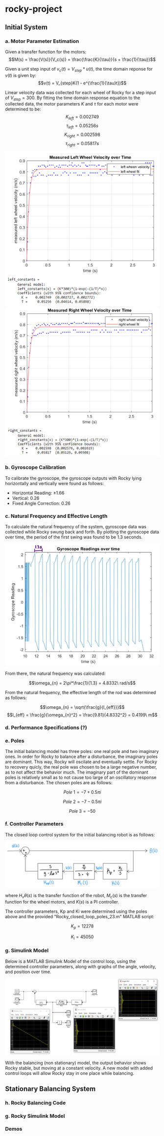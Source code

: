 # rocky-project

## Initial System
### a. Motor Parameter Estimation
Given a transfer function for the motors:
$$M(s) = \frac{V(s)}{V_c(s)} = \frac{\frac{K}{\tau}}{s + \frac{1}{\tau}}$$

Given a unit step input of $v_c(t) = V_{step} * u(t)$, the time domain reponse for $v(t)$ is given by:
$$v(t) = V_{step}K(1 - e^{\frac{1}{\tau}t})$$

Linear velocity data was collected for each wheel of Rocky for a step input of $V_{step} = 300$. By fitting the time domain response equation to the collected data, the motor parameters $K$ and $\tau$ for each motor were determined to be:
$$K_{left} = 0.002749$$
$$\tau_{left} = 0.05256s$$
$$K_{right} = 0.002598$$
$$\tau_{right} = 0.05817s$$

<img src="left-wheel-curve-fit-plot.png">
<img src="right-wheel-curve-fit-plot.png">

### b. Gyroscope Calibration
To calibrate the gyroscope, the gyroscope outputs with Rocky lying horizontally and vertically were found as follows:

- Horizontal Reading: $\pm 1.66$
- Vertical: 0.26
- Fixed Angle Correction: 0.26

### c. Natural Frequency and Effective Length
To calculate the natural frequency of the system, gyroscope data was collected while Rocky swung back and forth. By plotting the gyroscope data over time, the period of the first swing was found to be 1.3 seconds. 

<img src="gyroscope-data-plot.png">

From there, the natural frequency was calculated:

$$\omega_{n} = 2\pi*\frac{1}{1.3} = 4.8332\ rad/s$$

From the natural frequency, the effective length of the rod was determined as follows:

$$\omega_{n} = \sqrt{\frac{g}{l_{eff}}}$$
$$l_{eff} = \frac{g}{\omega_{n}^2} = \frac{9.81}{4.8332^2} = 0.4199\ m$$

### d. Performance Specifications (?)

### e. Poles

The initial balancing model has three poles: one real pole and two imaginary ones. In order for Rocky to balance after a disturbance, the imaginary poles are dominant. This way, Rocky will oscilate and eventually settle. For Rocky to recovery quicly, the real pole was chosen to be a large negative number, as to not affect the behavior much. The imaginary part of the dominant poles is relatively small as to not cause too large of an oscillatory response from a disturbance. The chosen poles are as follows:

$$Pole\ 1 = -7 + 0.5\pi i $$

$$Pole\ 2 = -7 - 0.5\pi i $$

$$Pole\ 3 = -50 $$

### f. Controller Parameters

The closed loop control system for the initial balancing robot is as follows:

<img src="balance-control-loop.png">

where $H_v\theta(s)$ is the transfer function of the robot, $M_c(s)$ is the transfer function for the wheel motors, and $K(s)$ is a PI controller.

The controller parameters, Kp and Ki were determined using the poles above and the provided "Rocky_closed_loop_poles_23.m" MATLAB script:

$$K_p = 12278$$

$$K_i = 45050$$


### g. Simulink Model
Below is a MATLAB Simulink Model of the control loop, using the determined controller parameters, along with graphs of the angle, velocity, and position over time. 

<img src="simulink-model-balance.png">

With the balancing (non stationary) model, the output behavior shows Rocky stable, but moving at a constant velocity. A new model with added control loops will allow Rocky stay in one place while balancing. 

## Stationary Balancing System
### h. Rocky Balancing Code
### g. Rocky Simulink Model
### Demos
